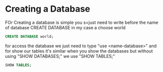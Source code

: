 # Creating a Database

FOr Creating a database is simple you s=just need to write before the name of database CREATE DATABASE in my case a choose world

~~~~sql
CREATE DATABASE world;
~~~~

for access the database we just need to type "use \<name-database>" and for show our tables it's similar when you show the databases but without using "SHOW DATABASES;" we use "SHOW TABLES;"

~~~~sql
SHOW TABLES;
~~~~